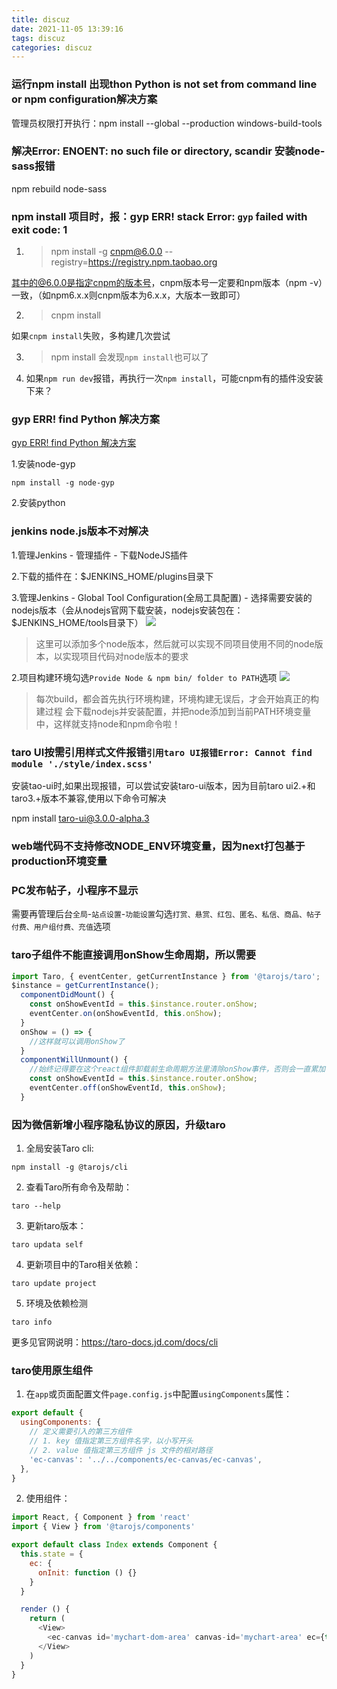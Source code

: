 ```yaml
---
title: discuz
date: 2021-11-05 13:39:16
tags: discuz
categories: discuz
---
```



### 运行npm install 出现thon Python is not set from command line or npm configuration解决方案

管理员权限打开执行：npm install --global --production windows-build-tools


### 解决Error: ENOENT: no such file or directory, scandir 安装node-sass报错
npm rebuild node-sass

### npm install 项目时，报：gyp ERR! stack Error: `gyp` failed with exit code: 1

1. > npm install -g cnpm@6.0.0 --registry=https://registry.npm.taobao.org

其中的@6.0.0是指定cnpm的版本号，cnpm版本号一定要和npm版本（npm -v）一致，（如npm6.x.x则cnpm版本为6.x.x，大版本一致即可）

2. > cnpm install

如果`cnpm install`失败，多构建几次尝试

3. > npm install 
会发现`npm install`也可以了

4. 如果`npm run dev`报错，再执行一次`npm install`，可能cnpm有的插件没安装下来？

### gyp ERR! find Python 解决方案
[gyp ERR! find Python 解决方案](https://segmentfault.com/a/1190000023271417)

1.安装node-gyp
```
npm install -g node-gyp
```

2.安装python

### jenkins node.js版本不对解决
1.管理Jenkins - 管理插件 - 下载NodeJS插件

2.下载的插件在：$JENKINS_HOME/plugins目录下

3.管理Jenkins - Global Tool Configuration(全局工具配置) - 选择需要安装的nodejs版本（会从nodejs官网下载安装，nodejs安装包在：$JENKINS_HOME/tools目录下）
![](http://www.guoxh.com/blog/img/Jenkins/1.png)
> 这里可以添加多个node版本，然后就可以实现不同项目使用不同的node版本，以实现项目代码对node版本的要求

2.项目构建环境勾选`Provide Node & npm bin/ folder to PATH`选项
![](http://www.guoxh.com/blog/img/Jenkins/2.png)

> 每次build，都会首先执行环境构建，环境构建无误后，才会开始真正的构建过程
会下载nodejs并安装配置，并把node添加到当前PATH环境变量中，这样就支持node和npm命令啦！


### taro UI按需引用样式文件报错`引用taro UI报错Error: Cannot find module './style/index.scss'`

安装tao-ui时,如果出现报错，可以尝试安装taro-ui版本，因为目前taro ui2.+和taro3.+版本不兼容,使用以下命令可解决

npm install taro-ui@3.0.0-alpha.3

### web端代码不支持修改NODE_ENV环境变量，因为next打包基于production环境变量

### PC发布帖子，小程序不显示

需要再管理后台`全局`-`站点设置`-`功能设置`勾选`打赏、悬赏、红包、匿名、私信、商品、帖子付费、用户组付费、充值`选项

### taro子组件不能直接调用onShow生命周期，所以需要
```js
import Taro, { eventCenter, getCurrentInstance } from '@tarojs/taro';
$instance = getCurrentInstance();
  componentDidMount() {
    const onShowEventId = this.$instance.router.onShow;
    eventCenter.on(onShowEventId, this.onShow);
  }
  onShow = () => {
    //这样就可以调用onShow了
  }
  componentWillUnmount() {
    //始终记得要在这个react组件卸载前生命周期方法里清除onShow事件，否则会一直累加
    const onShowEventId = this.$instance.router.onShow;
    eventCenter.off(onShowEventId, this.onShow);
  }
```

### 因为微信新增小程序隐私协议的原因，升级taro
1. 全局安装Taro cli:
```
npm install -g @tarojs/cli 
```
2. 查看Taro所有命令及帮助：
```
taro --help
```
3. 更新taro版本：
```
taro updata self
```
4. 更新项目中的Taro相关依赖：
```
taro update project
```
5. 环境及依赖检测
```
taro info
```

更多见官网说明：https://taro-docs.jd.com/docs/cli

### taro使用原生组件
1. 在`app`或页面配置文件`page.config.js`中配置`usingComponents`属性：
```js
export default {
  usingComponents: {
    // 定义需要引入的第三方组件
    // 1. key 值指定第三方组件名字，以小写开头
    // 2. value 值指定第三方组件 js 文件的相对路径
    'ec-canvas': '../../components/ec-canvas/ec-canvas',
  },
}
```
2. 使用组件：
```js
import React, { Component } from 'react'
import { View } from '@tarojs/components'

export default class Index extends Component {
  this.state = {
    ec: {
      onInit: function () {}
    }
  }

  render () {
    return (
      <View>
        <ec-canvas id='mychart-dom-area' canvas-id='mychart-area' ec={this.state.ec} />
      </View>
    )
  }
}
```